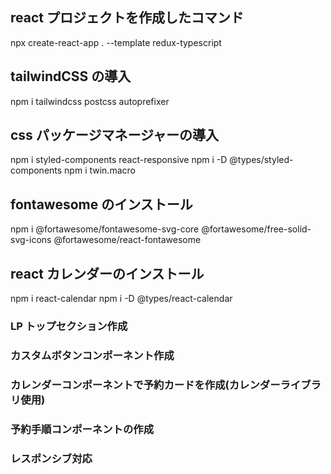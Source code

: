 ## react プロジェクトを作成したコマンド

npx create-react-app . --template redux-typescript

## tailwindCSS の導入

npm i tailwindcss postcss autoprefixer

## css パッケージマネージャーの導入

npm i styled-components react-responsive
npm i -D @types/styled-components
npm i twin.macro

## fontawesome のインストール

npm i @fortawesome/fontawesome-svg-core @fortawesome/free-solid-svg-icons @fortawesome/react-fontawesome

## react カレンダーのインストール

npm i react-calendar
npm i -D @types/react-calendar

### LP トップセクション作成

### カスタムボタンコンポーネント作成

### カレンダーコンポーネントで予約カードを作成(カレンダーライブラリ使用)

### 予約手順コンポーネントの作成

### レスポンシブ対応
